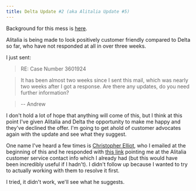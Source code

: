 ```yaml
---
title: Delta Update #2 (aka Alitalia Update #5)
---
```


Background for this mess is [here](http://www.myshoggoth.com/2011/05/dhs-and-alitalia-ruined-my-saturday.html).

Alitalia is being made to look positively customer friendly compared to Delta so far, who have not responded at all in over three weeks.

I just sent:

> RE: Case Number 3601924

> It has been almost two weeks since I sent this mail, which was nearly two weeks after I got a response. Are there any updates, do you need further information?

> -- Andrew

I don't hold a lot of hope that anything will come of this, but I think at this point I've given Alitalia and Delta the opportunity to make me happy and they've declined the offer. I'm going to get ahold of customer advocates again with the update and see what they suggest.

One name I've heard a few times is [Christopher Elliot](http://www.elliott.org/), who I emailed at the beginning of this and he responded with [this link](http://onyoursi.de/wiki/travel/airline/alitalia-airlines/) pointing me at the Alitalia customer service contact info which I already had (but this would have been incredibly useful if I hadn't). I didn't follow up because I wanted to try to actually working with them to resolve it first.

I tried, it didn't work, we'll see what he suggests.
